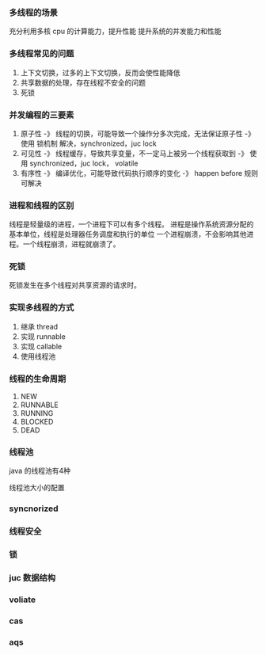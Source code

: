 ### 多线程的场景
充分利用多核 cpu 的计算能力，提升性能
提升系统的并发能力和性能

### 多线程常见的问题
1. 上下文切换，过多的上下文切换，反而会使性能降低
2. 共享数据的处理，存在线程不安全的问题
3. 死锁

### 并发编程的三要素
1. 原子性 -》 线程的切换，可能导致一个操作分多次完成，无法保证原子性 -》 使用 锁机制 解决，synchronized，juc lock
2. 可见性 -》 线程缓存，导致共享变量，不一定马上被另一个线程获取到 -》 使用 synchronized，juc lock， volatile
3. 有序性 -》 编译优化，可能导致代码执行顺序的变化 -》 happen before 规则可解决

### 进程和线程的区别
线程是轻量级的进程，一个进程下可以有多个线程。
进程是操作系统资源分配的基本单位，线程是处理器任务调度和执行的单位
一个进程崩溃，不会影响其他进程。一个线程崩溃，进程就崩溃了。

### 死锁
死锁发生在多个线程对共享资源的请求时。


### 实现多线程的方式
1. 继承 thread
2. 实现 runnable
3. 实现 callable
4. 使用线程池

### 线程的生命周期
1. NEW
2. RUNNABLE
3. RUNNING
4. BLOCKED
5. DEAD

### 线程池
java 的线程池有4种

线程池大小的配置


### syncnorized

### 线程安全

### 锁

### juc 数据结构

### voliate

### cas

### aqs